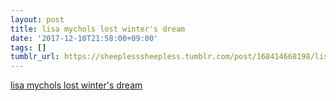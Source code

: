 ```yaml
---
layout: post
title: lisa mychols lost winter's dream
date: '2017-12-10T21:58:00+09:00'
tags: []
tumblr_url: https://sheeplesssheepless.tumblr.com/post/168414668198/lisa-mychols-lost-winters-dream
---
```

[lisa mychols lost winter's dream](https://g.co/kgs/UqPx2o)  
